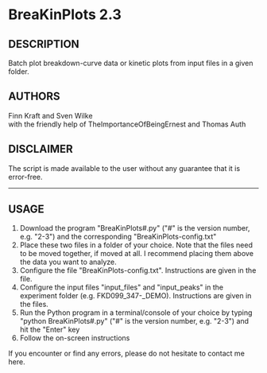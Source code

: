# BreaKinPlots 2.3

## DESCRIPTION
Batch plot breakdown-curve data or kinetic plots from input files in a given folder.

## AUTHORS
Finn Kraft and Sven Wilke  
with the friendly help of TheImportanceOfBeingErnest and Thomas Auth

## DISCLAIMER
The script is made available to the user without any guarantee that it is error-free.

----------------------------------------------------------------------------------------
## USAGE

1. Download the program "BreaKinPlots#.py" ("#" is the version number, e.g. "2-3") and the corresponding "BreaKinPlots-config.txt"
2. Place these two files in a folder of your choice. Note that the files need to be moved together, if moved at all. I recommend placing them above the data you want to analyze.
3. Configure the file "BreaKinPlots-config.txt". Instructions are given in the file.
4. Configure the input files "input_files" and "input_peaks" in the experiment folder (e.g. FKD099_347-_DEMO). Instructions are given in the files.
5. Run the Python program in a terminal/console of your choice by typing "python BreaKinPlots#.py" ("#" is the version number, e.g. "2-3") and hit the "Enter" key
6. Follow the on-screen instructions

If you encounter or find any errors, please do not hesitate to contact me here.
